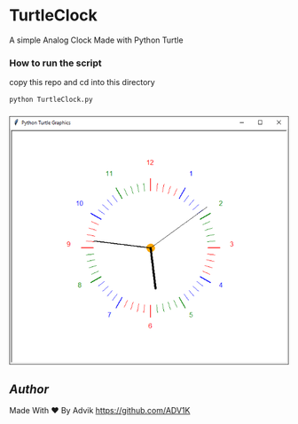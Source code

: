 # TurtleClock
A simple Analog Clock Made with Python Turtle

### How to run the script
copy this repo and cd into this directory
```
python TurtleClock.py
```

###
<img src="demo.png">

## *Author*
Made With ❤️ By Advik
https://github.com/ADV1K
